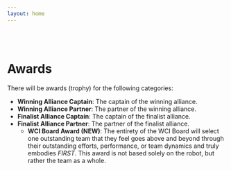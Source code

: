 ```yaml
---
layout: home
---
```

<br />
<br />

# Awards

There will be awards (trophy) for the following categories:
- **Winning Alliance Captain**: The captain of the winning alliance.
- **Winning Alliance Partner**: The partner of the winning alliance.
- **Finalist Alliance Captain**: The captain of the finalist alliance.
- **Finalist Alliance Partner**: The partner of the finalist alliance.
  - **WCI Board Award (NEW)**: The entirety of the WCI Board will select one outstanding team that they feel goes above and beyond through their outstanding efforts, performance, or team dynamics and truly embodies _FIRST_. This award is not based solely on the robot, but rather the team as a whole.